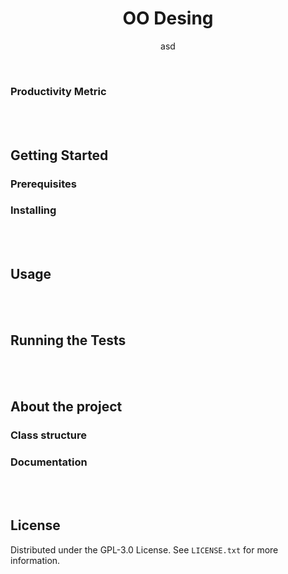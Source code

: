 <div align="center">
  
<h1 align="center">OO Desing </h1>

<p align="center">
asd
</p>

</div>

</br>


### Productivity Metric


</br>
</br>


## Getting Started


### Prerequisites


### Installing


</br>
</br>


## Usage


</br>
</br>


## Running the Tests


</br>
</br>


## About the project

### Class structure


### Documentation



</br>
</br>

## License
Distributed under the GPL-3.0 License. See `LICENSE.txt` for more information.
